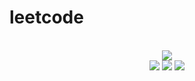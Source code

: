 # leetcode

<div align="center">
<br/>
<img src="https://img.shields.io/badge/Solved-431/3060%20=%2014%25-blue.svg?style=flat-square" />
<br/>
<img src="https://img.shields.io/badge/Easy-199/775-5CB85D.svg?style=flat-square" />
<img src="https://img.shields.io/badge/Medium-179/1606-F0AE4E.svg?style=flat-square" />
<img src="https://img.shields.io/badge/Hard-53/679-D95450.svg?style=flat-square" />
</div>